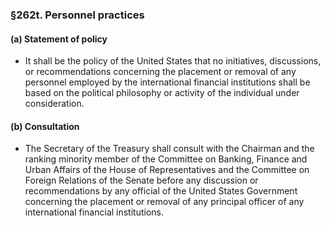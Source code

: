 ### §262t. Personnel practices
#### (a) Statement of policy
* It shall be the policy of the United States that no initiatives, discussions, or recommendations concerning the placement or removal of any personnel employed by the international financial institutions shall be based on the political philosophy or activity of the individual under consideration.

#### (b) Consultation
* The Secretary of the Treasury shall consult with the Chairman and the ranking minority member of the Committee on Banking, Finance and Urban Affairs of the House of Representatives and the Committee on Foreign Relations of the Senate before any discussion or recommendations by any official of the United States Government concerning the placement or removal of any principal officer of any international financial institutions.